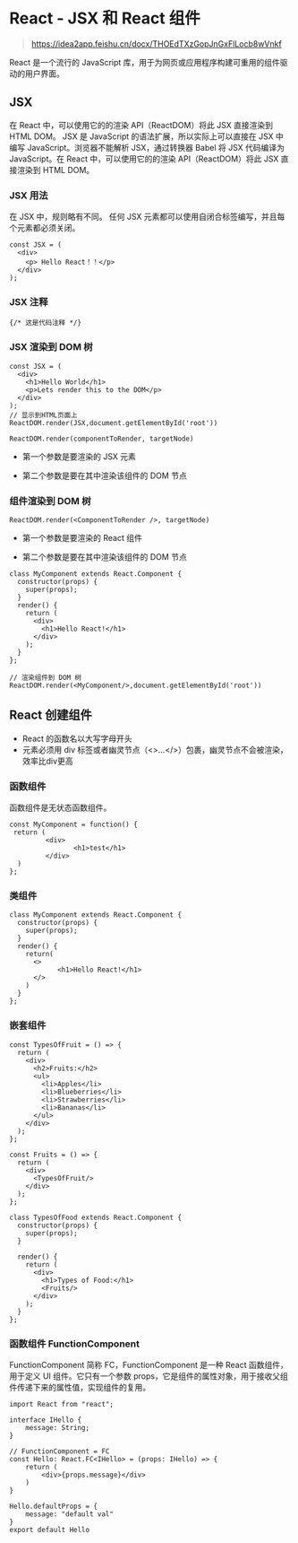 # React -  JSX 和 React 组件

> https://idea2app.feishu.cn/docx/THOEdTXzGopJnGxFlLocb8wVnkf



React 是一个流行的 JavaScript 库，用于为网页或应用程序构建可重用的组件驱动的用户界面。



## JSX 

在 React 中，可以使用它的的渲染 API（ReactDOM）将此 JSX 直接渲染到 HTML DOM。 JSX 是 JavaScript 的语法扩展，所以实际上可以直接在 JSX 中编写 JavaScript。浏览器不能解析 JSX，通过转换器 Babel 将 JSX 代码编译为 JavaScript。在 React 中，可以使用它的的渲染 API（ReactDOM）将此 JSX 直接渲染到 HTML DOM。



### JSX 用法

在 JSX 中，规则略有不同。 任何 JSX 元素都可以使用自闭合标签编写，并且每个元素都必须关闭。 

```
const JSX = (
  <div>
    <p> Hello React！！</p>
  </div>
);
```



### JSX 注释

```
{/* 这是代码注释 */}
```



### JSX 渲染到 DOM 树

```
const JSX = (
  <div>
    <h1>Hello World</h1>
    <p>Lets render this to the DOM</p>
  </div>
);
// 显示到HTML页面上
ReactDOM.render(JSX,document.getElementById('root'))
```

```
ReactDOM.render(componentToRender, targetNode)
```

- 第一个参数是要渲染的 JSX 元素

- 第二个参数是要在其中渲染该组件的 DOM 节点



### 组件渲染到 DOM 树

```
ReactDOM.render(<ComponentToRender />, targetNode)
```

- 第一个参数是要渲染的 React 组件

- 第二个参数是要在其中渲染该组件的 DOM 节点



```
class MyComponent extends React.Component {
  constructor(props) {
    super(props);
  }
  render() {
    return (
      <div>
        <h1>Hello React!</h1>
      </div>
    );
  }
};

// 渲染组件到 DOM 树
ReactDOM.render(<MyComponent/>,document.getElementById('root'))
```



## React 创建组件

- React 的函数名以大写字母开头
- 元素必须用 div 标签或者幽灵节点（<>...</>）包裹，幽灵节点不会被渲染，效率比div更高



### 函数组件

函数组件是无状态函数组件。

```
const MyComponent = function() {
 return (
		 <div>
		 		<h1>test</h1>
		 </div>
  )
};
```



### 类组件

```
class MyComponent extends React.Component {
  constructor(props) {
    super(props);
  }
  render() {
    return(
      <>
     		<h1>Hello React!</h1>
      </>
    )
  }
};
```



### 嵌套组件

```
const TypesOfFruit = () => {
  return (
    <div>
      <h2>Fruits:</h2>
      <ul>
        <li>Apples</li>
        <li>Blueberries</li>
        <li>Strawberries</li>
        <li>Bananas</li>
      </ul>
    </div>
  );
};

const Fruits = () => {
  return (
    <div>
      <TypesOfFruit/>
    </div>
  );
};

class TypesOfFood extends React.Component {
  constructor(props) {
    super(props);
  }

  render() {
    return (
      <div>
        <h1>Types of Food:</h1>
        <Fruits/>
      </div>
    );
  }
};
```

### 函数组件 FunctionComponent

FunctionComponent 简称 FC，FunctionComponent 是一种 React 函数组件，用于定义 UI 组件。它只有一个参数 props，它是组件的属性对象，用于接收父组件传递下来的属性值，实现组件的复用。

```
import React from "react";

interface IHello {
    message: String;
}

// FunctionComponent = FC
const Hello: React.FC<IHello> = (props: IHello) => {
    return (
        <div>{props.message}</div>
    )
}

Hello.defaultProps = {
    message: "default val"
}
export default Hello
```



